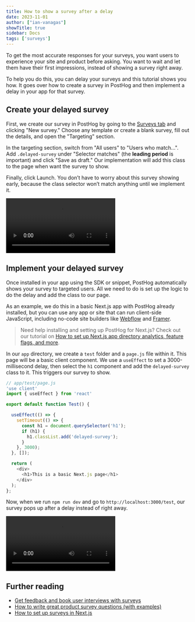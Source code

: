 ```yaml
---
title: How to show a survey after a delay
date: 2023-11-01
author: ["ian-vanagas"]
showTitle: true
sidebar: Docs
tags: ['surveys']
---
```


To get the most accurate responses for your surveys, you want users to experience your site and product before asking. You want to wait and let them have their first impressions, instead of showing a survey right away.

To help you do this, you can delay your surveys and this tutorial shows you how. It goes over how to create a survey in PostHog and then implement a delay in your app for that survey.

## Create your delayed survey

First, we create our survey in PostHog by going to the [Surveys tab](https://app.posthog.com/surveys) and clicking "New survey." Choose any template or create a blank survey, fill out the details, and open the "Targeting" section. 

In the targeting section, switch from "All users" to "Users who match…". Add `.delayed-survey` under "Selector matches" (the **leading period** is important) and click "Save as draft." Our implementation will add this class to the page when want the survey to show.

Finally, click Launch. You don’t have to worry about this survey showing early, because the class selector won’t match anything until we implement it.

![Creating a survey video](../images/tutorials/delayed-survey/survey.mp4)

## Implement your delayed survey

Once installed in your app using the SDK or snippet, PostHog automatically shows your survey to targeted users. All we need to do is set up the logic to do the delay and add the class to our page.

As an example, we do this in a basic Next.js app with PostHog already installed, but you can use any app or site that can run client-side JavaScript, including no-code site builders like [Webflow](/tutorials/webflow) and [Framer](/tutorials/framer-analytics).

> Need help installing and setting up PostHog for Next.js? Check out our tutorial on [How to set up Next.js app directory analytics, feature flags, and more](/tutorials/nextjs-app-directory-analytics).

In our `app` directory, we create a `test` folder and a `page.js` file within it. This page will be a basic client component. We use a `useEffect` to set a 3000-millisecond delay, then select the `h1` component and add the `delayed-survey` class to it. This triggers our survey to show.

```js
// app/test/page.js
'use client'
import { useEffect } from 'react'

export default function Test() {

  useEffect(() => {
    setTimeout(() => {
      const h1 = document.querySelector('h1');
      if (h1) {
        h1.classList.add('delayed-survey');
      }
    }, 3000);
  }, []);

  return (
    <div>
      <h1>This is a basic Next.js page</h1>
    </div>
  );
};
```

Now, when we run `npm run dev` and go to `http://localhost:3000/test`, our survey pops up after a delay instead of right away.

![Delayed survey video](../images/tutorials/delayed-survey/delay.mp4)

## Further reading

- [Get feedback and book user interviews with surveys](/tutorials/feedback-interviews-site-apps)
- [How to write great product survey questions (with examples)](/product-engineers/product-survey-questions)
- [How to set up surveys in Next.js](/tutorials/nextjs-surveys)